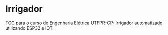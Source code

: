 # Irrigador
TCC para o curso de Engenharia Elétrica UTFPR-CP: Irrigador automatizado utilizando ESP32 e IOT. 
